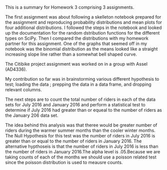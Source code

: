 
This is a summary for Homework 3 comprising 3 assignments.

The first assignment was about following a skelleton notebook prepared for the assignment and reproducing probability distributions and mean plots for four additional distributions. I followed the steps in the notebook and looked up the documentation for the random dstribution functions for the different types on SciPy. Then I compared the distributions with my homework partner for this assignment. One of the graphs that seemed off in my notebook was the binomial distribution as the means looked like a straight increasing slope line rather than a somewhat bell shaped curve. 

The Citibike project assignment was worked on in a group with Assel (AD4336).

My contribution so far was in brainstorming various different hypothesis to test;  loading the data ; prepping the data in a data frame, and dropping relevant columns. 

The next steps are to count the total number of riders in each of the data sets for July 2016 and January 2016 and perform a statistical test to determine if July 2016 had greater than or equeal to the number of riders as the January 206 data set. 

The idea behind this analysis was that theree would be greater number of riders during the warmer summer months than the cooler winter months. The Null Hypothesis for this test was the number of riders in July 2016 is greater than or equal to the number of riders in  January 2016. The alternative hypthoseis is that the number of riders in July 2016 is less than the number of riders in January 2016.The alpha level is .05.Because we are taking counts of each of the months we should use a poisson related test since the poisson distribution is used to meausre counts. 
